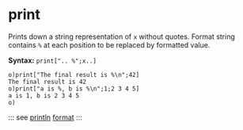 # print

Prints down a string representation of `x` without quotes. Format string contains `%` at each position to be replaced by formatted value.

**Syntax:** ```print[".. %";x..]```

```o
o)print["The final result is %\n";42]
The final result is 42
o)print["a is %, b is %\n";1;2 3 4 5]
a is 1, b is 2 3 4 5
o)
```

::: see
[println](/verbs/string/println.md)
[format](/verbs/string/format.md)
:::
